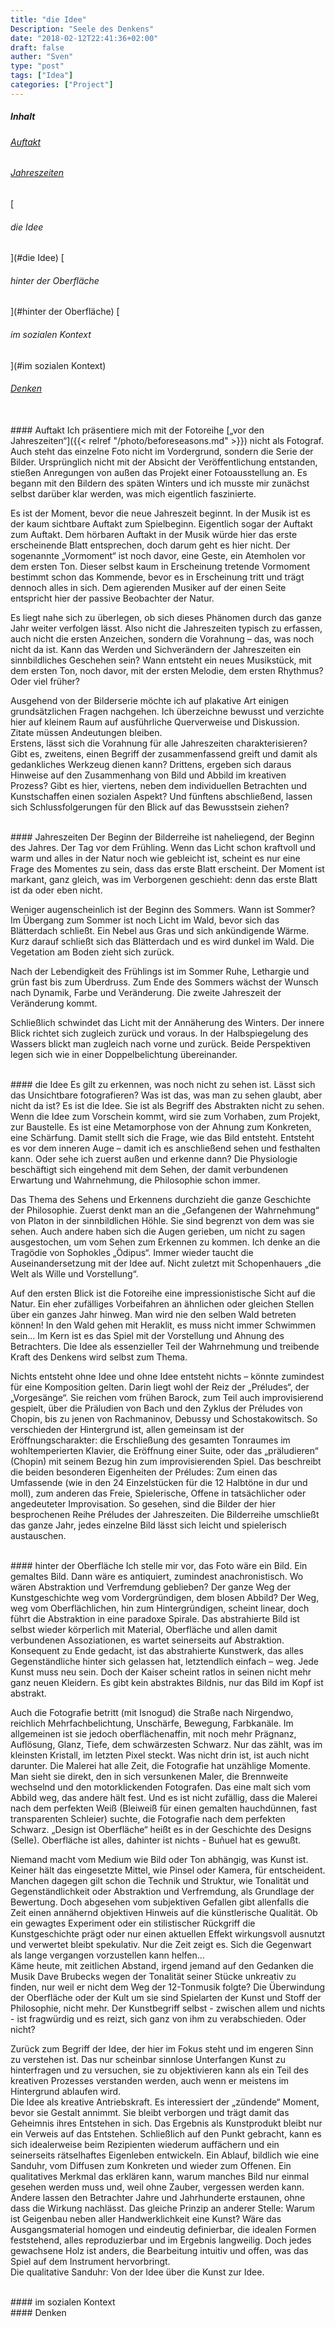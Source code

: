 ```yaml
---
title: "die Idee"
Description: "Seele des Denkens"
date: "2018-02-12T22:41:36+02:00"
draft: false
auther: "Sven"
type: "post"
tags: ["Idea"]
categories: ["Project"]
---
```

##### Inhalt

[<h6>Auftakt</h6>](#Auftakt)
[<h6>Jahreszeiten</h6>](#Jahreszeiten)
[<h6>die Idee</h6>](#die Idee)
[<h6>hinter der Oberfläche</h6>](#hinter der Oberfläche)
[<h6>im sozialen Kontext</h6>](#im sozialen Kontext)
[<h6>Denken</h6>](#Denken)


<br>
#### Auftakt <a id="Auftakt" ></a>
Ich präsentiere mich mit der Fotoreihe [„vor den Jahreszeiten“]({{< relref "/photo/beforeseasons.md" >}}) nicht als Fotograf. Auch steht das einzelne Foto nicht im Vordergrund, sondern die Serie der Bilder. Ursprünglich nicht mit der Absicht der Veröffentlichung entstanden, stießen Anregungen von außen das Projekt einer Fotoausstellung an. Es begann mit den Bildern des späten Winters und ich musste mir zunächst selbst darüber klar werden, was mich eigentlich faszinierte.  

Es ist der Moment, bevor die neue Jahreszeit beginnt. In der Musik ist es der kaum sichtbare Auftakt zum Spielbeginn. Eigentlich sogar der Auftakt zum Auftakt. Dem hörbaren Auftakt in der Musik würde hier das erste erscheinende Blatt entsprechen, doch darum geht es hier nicht. Der sogenannte „Vormoment“ ist noch davor, eine Geste, ein Atemholen vor dem ersten Ton. Dieser selbst kaum in Erscheinung tretende Vormoment bestimmt schon das Kommende, bevor es in Erscheinung tritt und trägt dennoch alles in sich. Dem agierenden Musiker auf der einen Seite entspricht hier der passive Beobachter der Natur.  

Es liegt nahe sich zu überlegen, ob sich dieses Phänomen durch das ganze Jahr weiter verfolgen lässt. Also nicht die Jahreszeiten typisch zu erfassen, auch nicht die ersten Anzeichen, sondern die Vorahnung – das, was noch nicht da ist. Kann das Werden und Sichverändern der Jahreszeiten ein sinnbildliches Geschehen sein? Wann entsteht ein neues Musikstück, mit dem ersten Ton, noch davor, mit der ersten Melodie, dem ersten Rhythmus? Oder viel früher?  

Ausgehend von der Bilderserie möchte ich auf plakative Art einigen grundsätzlichen Fragen nachgehen. Ich überzeichne bewusst und verzichte hier auf kleinem Raum auf ausführliche Querverweise und Diskussion. Zitate müssen Andeutungen bleiben.  
Erstens, lässt sich die Vorahnung für alle Jahreszeiten charakterisieren? Gibt es, zweitens, einen Begriff der zusammenfassend greift und damit als gedankliches Werkzeug dienen kann? Drittens, ergeben sich daraus Hinweise auf den Zusammenhang von Bild und Abbild im kreativen Prozess? Gibt es hier, viertens, neben dem individuellen Betrachten und Kunstschaffen einen sozialen Aspekt? Und fünftens abschließend, lassen sich Schlussfolgerungen für den Blick auf das Bewusstsein ziehen?  

<br>
#### Jahreszeiten <a id="Jahreszeiten"></a>
Der Beginn der Bilderreihe ist naheliegend, der Beginn des Jahres. Der Tag vor dem Frühling. Wenn das Licht schon kraftvoll und warm und alles in der Natur noch wie gebleicht ist, scheint es nur eine Frage des Momentes zu sein, dass das erste Blatt erscheint. Der Moment ist markant, ganz gleich, was im Verborgenen geschieht: denn das erste Blatt ist da oder eben nicht.  

Weniger augenscheinlich ist der Beginn des Sommers. Wann ist Sommer? Im Übergang zum Sommer ist noch Licht im Wald, bevor sich das Blätterdach schließt. Ein Nebel aus Gras und sich ankündigende Wärme. Kurz darauf schließt sich das Blätterdach und es wird dunkel im Wald. Die Vegetation am Boden zieht sich zurück.  

Nach der Lebendigkeit des Frühlings ist im Sommer Ruhe, Lethargie und grün fast bis zum Überdruss. Zum Ende des Sommers wächst der Wunsch nach Dynamik, Farbe und Veränderung. Die zweite Jahreszeit der Veränderung kommt.  

Schließlich schwindet das Licht mit der Annäherung des Winters. Der innere Blick richtet sich zugleich zurück und voraus. In der Halbspiegelung des Wassers blickt man zugleich nach vorne und zurück. Beide Perspektiven legen sich wie in einer Doppelbelichtung übereinander.  

<br>
#### die Idee <a id="die Idee"></a>
Es gilt zu erkennen, was noch nicht zu sehen ist. Lässt sich das Unsichtbare fotografieren? Was ist das, was man zu sehen glaubt, aber nicht da ist? Es ist die Idee. Sie ist als Begriff des Abstrakten nicht zu sehen. Wenn die Idee zum Vorschein kommt, wird sie zum Vorhaben, zum Projekt, zur Baustelle. Es ist eine Metamorphose von der Ahnung zum Konkreten, eine Schärfung. Damit stellt sich die Frage, wie das Bild entsteht. Entsteht es vor dem inneren Auge – damit ich es anschließend sehen und festhalten kann. Oder sehe ich zuerst außen und erkenne dann? Die Physiologie beschäftigt sich eingehend mit dem Sehen, der damit verbundenen Erwartung und Wahrnehmung, die Philosophie schon immer.  

Das Thema des Sehens und Erkennens durchzieht die ganze Geschichte der Philosophie. Zuerst denkt man an die „Gefangenen der Wahrnehmung“ von Platon in der sinnbildlichen Höhle. Sie sind begrenzt von dem was sie sehen. Auch andere haben sich die Augen gerieben, um nicht zu sagen ausgestochen, um vom Sehen zum Erkennen zu kommen. Ich denke an die Tragödie von Sophokles „Ödipus“. Immer wieder taucht die Auseinandersetzung mit der Idee auf. Nicht zuletzt mit Schopenhauers „die Welt als Wille und Vorstellung“.  

Auf den ersten Blick ist die Fotoreihe eine impressionistische Sicht auf die Natur. Ein eher zufälliges Vorbeifahren an ähnlichen oder gleichen Stellen über ein ganzes Jahr hinweg. Man wird nie den selben Wald betreten können! In den Wald gehen mit Heraklit, es muss nicht immer Schwimmen sein… Im Kern ist es das Spiel mit der Vorstellung und Ahnung des Betrachters. Die Idee als essenzieller Teil der Wahrnehmung und treibende Kraft des Denkens wird selbst zum Thema.  

Nichts entsteht ohne Idee und ohne Idee entsteht nichts – könnte zumindest für eine Komposition gelten. Darin liegt wohl der Reiz der „Préludes“, der „Vorgesänge“. Sie reichen vom frühen Barock, zum Teil auch improvisierend gespielt, über die Präludien von Bach und den Zyklus der Préludes von Chopin, bis zu jenen von Rachmaninov, Debussy und Schostakowitsch. So verschieden der Hintergrund ist, allen gemeinsam ist der Eröffnungscharakter: die Erschließung des gesamten Tonraumes im wohltemperierten Klavier, die Eröffnung einer Suite, oder das „präludieren“ (Chopin) mit seinem Bezug hin zum improvisierenden Spiel. Das beschreibt die beiden besonderen Eigenheiten der Préludes: Zum einen das Umfassende (wie in den 24 Einzelstücken für die 12 Halbtöne in dur und moll), zum anderen das Freie, Spielerische, Offene in tatsächlicher oder angedeuteter Improvisation. So gesehen, sind die Bilder der hier besprochenen Reihe Préludes der Jahreszeiten. Die Bilderreihe umschließt das ganze Jahr, jedes einzelne Bild lässt sich leicht und spielerisch austauschen.  

<br>
#### hinter der Oberfläche <a id="hinter der Oberfläche"></a>
Ich stelle mir vor, das Foto wäre ein Bild. Ein gemaltes Bild. Dann wäre es antiquiert, zumindest anachronistisch. Wo wären Abstraktion und Verfremdung geblieben? Der ganze Weg der Kunstgeschichte weg vom Vordergründigen, dem blosen Abbild? Der Weg, weg vom Oberflächlichen, hin zum Hintergründigen, scheint linear, doch führt die Abstraktion in eine paradoxe Spirale. Das abstrahierte Bild ist selbst wieder körperlich mit Material, Oberfläche und allen damit verbundenen Assoziationen, es wartet seinerseits auf Abstraktion. Konsequent zu Ende gedacht, ist das abstrahierte Kunstwerk, das alles Gegenständliche hinter sich gelassen hat, letztendlich einfach – weg. Jede Kunst muss neu sein. Doch der Kaiser scheint ratlos in seinen nicht mehr ganz neuen Kleidern. Es gibt kein abstraktes Bildnis, nur das Bild im Kopf ist abstrakt.  

Auch die Fotografie betritt (mit Isnogud) die Straße nach Nirgendwo, reichlich Mehrfachbelichtung, Unschärfe, Bewegung, Farbkanäle. Im allgemeinen ist sie jedoch oberflächenaffin, mit noch mehr Prägnanz, Auflösung, Glanz, Tiefe, dem schwärzesten Schwarz. Nur das zählt, was im kleinsten Kristall, im letzten Pixel steckt. Was nicht drin ist, ist auch nicht darunter. Die Malerei hat alle Zeit, die Fotografie hat unzählige Momente. Man sieht sie direkt, den in sich versunkenen Maler, die Brennweite wechselnd und den motorklickenden Fotografen. Das eine malt sich vom Abbild weg, das andere hält fest. Und es ist nicht zufällig, dass die Malerei nach dem perfekten Weiß (Bleiweiß für einen gemalten hauchdünnen, fast transparenten Schleier) suchte, die Fotografie nach dem perfekten Schwarz. „Design ist Oberfläche“ heißt es in der Geschichte des Designs (Selle). Oberfläche ist alles, dahinter ist nichts - Buñuel hat es gewußt.  

Niemand macht vom Medium wie Bild oder Ton abhängig, was Kunst ist. Keiner hält das eingesetzte Mittel, wie Pinsel oder Kamera, für entscheident. Manchen dagegen gilt schon die Technik und Struktur, wie Tonalität und Gegenständlichkeit oder Abstraktion und Verfremdung, als Grundlage der Bewertung. Doch abgesehen vom subjektiven Gefallen gibt allenfalls die Zeit einen annähernd objektiven Hinweis auf die künstlerische Qualität. Ob ein gewagtes Experiment oder ein stilistischer Rückgriff die Kunstgeschichte prägt oder nur einen aktuellen Effekt wirkungsvoll ausnutzt und verwertet bleibt spekulativ. Nur die Zeit zeigt es. Sich die Gegenwart als lange vergangen vorzustellen kann helfen…  
Käme heute, mit zeitlichen Abstand, irgend jemand auf den Gedanken die Musik Dave Brubecks wegen der Tonalität seiner Stücke unkreativ zu finden, nur weil er nicht dem Weg der 12-Tonmusik folgte? Die Überwindung der Oberfläche oder der Kult um sie sind Spielarten der Kunst und Stoff der Philosophie, nicht mehr. Der Kunstbegriff selbst - zwischen allem und nichts - ist fragwürdig und es reizt, sich ganz von ihm zu verabschieden. Oder nicht?  

Zurück zum Begriff der Idee, der hier im Fokus steht und im engeren Sinn zu verstehen ist. Das nur scheinbar sinnlose Unterfangen Kunst zu hinterfragen und zu versuchen, sie zu objektivieren kann als ein Teil des kreativen Prozesses verstanden werden, auch wenn er meistens im Hintergrund ablaufen wird.  
Die Idee als kreative Antriebskraft. Es interessiert der „zündende“ Moment, bevor sie Gestalt annimmt. Sie bleibt verborgen und trägt damit das Geheimnis ihres Entstehen in sich. Das Ergebnis als Kunstprodukt bleibt nur ein Verweis auf das Entstehen. Schließlich auf den Punkt gebracht, kann es sich idealerweise beim Rezipienten wiederum auffächern und ein seinerseits rätselhaftes Eigenleben entwickeln. Ein Ablauf, bildlich wie eine Sanduhr, vom Diffusen zum Konkreten und wieder zum Offenen. Ein qualitatives Merkmal das erklären kann, warum manches Bild nur einmal gesehen werden muss und, weil ohne Zauber, vergessen werden kann. Andere lassen den Betrachter Jahre und Jahrhunderte erstaunen, ohne dass die Wirkung nachlässt. Das gleiche Prinzip an anderer Stelle: Warum ist Geigenbau neben aller Handwerklichkeit eine Kunst? Wäre das Ausgangsmaterial homogen und eindeutig definierbar, die idealen Formen feststehend, alles reproduzierbar und im Ergebnis langweilig. Doch jedes gewachsene Holz ist anders, die Bearbeitung intuitiv und offen, was das Spiel auf dem Instrument hervorbringt.  
Die qualitative Sanduhr: Von der Idee über die Kunst zur Idee.  

<br>
#### im sozialen Kontext <a id="im sozialen Kontext"></a>


<br>
#### Denken <a id="Denken"></a>



